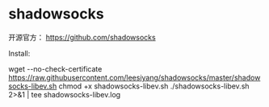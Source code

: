 # shadowsocks
开源官方：
https://github.com/shadowsocks


Install:

wget --no-check-certificate https://raw.githubusercontent.com/leesiyang/shadowsocks/master/shadowsocks-libev.sh
chmod +x shadowsocks-libev.sh
./shadowsocks-libev.sh 2>&1 | tee shadowsocks-libev.log
